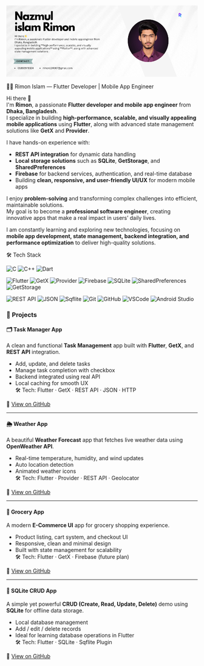 <p align="center">
  <img src="https://github.com/nazmul8451/nazmul_islam_rimon/blob/main/Nazmul%20islam%20Rimon%20(1).png" />
</p>
🧑‍💻 Rimon Islam — Flutter Developer | Mobile App Engineer

Hi there 👋  
I'm **Rimon**, a passionate **Flutter developer and mobile app engineer** from **Dhaka, Bangladesh**.  
I specialize in building **high-performance, scalable, and visually appealing mobile applications** using **Flutter**, along with advanced state management solutions like **GetX** and **Provider**.  

I have hands-on experience with:  
- **REST API integration** for dynamic data handling  
- **Local storage solutions** such as **SQLite**, **GetStorage**, and **SharedPreferences**  
- **Firebase** for backend services, authentication, and real-time database  
- Building **clean, responsive, and user-friendly UI/UX** for modern mobile apps  

I enjoy **problem-solving** and transforming complex challenges into efficient, maintainable solutions.  
My goal is to become a **professional software engineer**, creating innovative apps that make a real impact in users’ daily lives.  

I am constantly learning and exploring new technologies, focusing on **mobile app development, state management, backend integration, and performance optimization** to deliver high-quality solutions.

🛠️ Tech Stack
<p align="center">

<!-- Languages -->
![C](https://img.shields.io/badge/C-00599C?style=flat&logo=c&logoColor=white)
![C++](https://img.shields.io/badge/C++-00599C?style=flat&logo=c%2B%2B&logoColor=white)
![Dart](https://img.shields.io/badge/Dart-0175C2?style=flat&logo=dart&logoColor=white)

<!-- Frameworks & Tools -->
![Flutter](https://img.shields.io/badge/Flutter-02569B?style=flat&logo=flutter&logoColor=white)
![GetX](https://img.shields.io/badge/GetX-8A2BE2?style=flat&logo=flutter&logoColor=white)
![Provider](https://img.shields.io/badge/Provider-4479A1?style=flat&logo=flutter&logoColor=white)
![Firebase](https://img.shields.io/badge/Firebase-FFCA28?style=flat&logo=firebase&logoColor=black)
![SQLite](https://img.shields.io/badge/SQLite-07405E?style=flat&logo=sqlite&logoColor=white)
![SharedPreferences](https://img.shields.io/badge/SharedPreferences-4DB6AC?style=flat&logo=google&logoColor=white)
![GetStorage](https://img.shields.io/badge/GetStorage-8E24AA?style=flat&logo=flutter&logoColor=white)

<!-- Additional App Dev Tools -->
![REST API](https://img.shields.io/badge/REST_API-009688?style=flat&logo=postman&logoColor=white)
![JSON](https://img.shields.io/badge/JSON-000000?style=flat&logo=json&logoColor=white)
![Sqflite](https://img.shields.io/badge/Sqflite-4DB6AC?style=flat&logo=flutter&logoColor=white)
![Git](https://img.shields.io/badge/Git-F05032?style=flat&logo=git&logoColor=white)
![GitHub](https://img.shields.io/badge/GitHub-181717?style=flat&logo=github&logoColor=white)
![VSCode](https://img.shields.io/badge/VS_Code-007ACC?style=flat&logo=visual-studio-code&logoColor=white)
![Android Studio](https://img.shields.io/badge/Android_Studio-3DDC84?style=flat&logo=android-studio&logoColor=white)

</p>


### 📱 Projects

#### 🗂️ Task Manager App  
A clean and functional **Task Management** app built with **Flutter**, **GetX**, and **REST API** integration.  
- Add, update, and delete tasks  
- Manage task completion with checkbox  
- Backend integrated using real API  
- Local caching for smooth UX  
🛠️ Tech: Flutter · GetX · REST API · JSON · HTTP  

🔗 [View on GitHub](https://github.com/yourusername/task_manager_app)

---

#### 🌦️ Weather App  
A beautiful **Weather Forecast** app that fetches live weather data using **OpenWeather API**.  
- Real-time temperature, humidity, and wind updates  
- Auto location detection  
- Animated weather icons  
🛠️ Tech: Flutter · Provider · REST API · Geolocator  

🔗 [View on GitHub](https://github.com/yourusername/weather_app)

---

#### 🛒 Grocery App  
A modern **E-Commerce UI** app for grocery shopping experience.  
- Product listing, cart system, and checkout UI  
- Responsive, clean and minimal design  
- Built with state management for scalability  
🛠️ Tech: Flutter · GetX · Firebase (future plan)  

🔗 [View on GitHub](https://github.com/yourusername/grocery_app)

---

#### 💾 SQLite CRUD App  
A simple yet powerful **CRUD (Create, Read, Update, Delete)** demo using **SQLite** for offline data storage.  
- Local database management  
- Add / edit / delete records  
- Ideal for learning database operations in Flutter  
🛠️ Tech: Flutter · SQLite · Sqflite Plugin  

🔗 [View on GitHub](https://github.com/yourusername/sqlite_crud_app)
